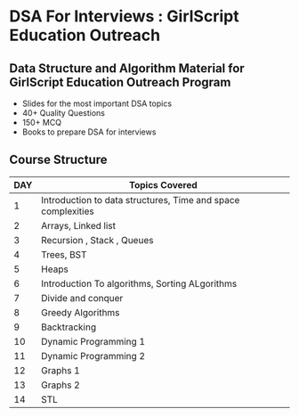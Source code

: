 # DSA For Interviews : GirlScript Education Outreach

## Data Structure and Algorithm Material for GirlScript Education Outreach Program
* Slides for the most important DSA topics
* 40+ Quality Questions
* 150+ MCQ
* Books to prepare DSA for interviews

## Course Structure

DAY | Topics Covered
--- | --- 
1 | Introduction to data structures, Time and space complexities
2 | Arrays, Linked list
3 | Recursion , Stack , Queues
4 | Trees, BST
5 | Heaps 
6 | Introduction To algorithms, Sorting ALgorithms 
7 | Divide and conquer 
8 | Greedy Algorithms 
9 | Backtracking 
10 | Dynamic Programming 1 
11 | Dynamic Programming 2 
12 | Graphs 1 
13 | Graphs 2
14 | STL
 
